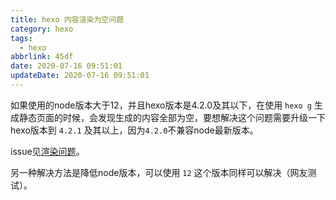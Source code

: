 ```yaml
---
title: hexo 内容渲染为空问题
category: hexo
tags:
  - hexo
abbrlink: 45df
date: 2020-07-16 09:51:01
updateDate: 2020-07-16 09:51:01
---
```


如果使用的node版本大于12，并且hexo版本是4.2.0及其以下，在使用 `hexo g` 生成静态页面的时候，会发现生成的内容全部为空，要想解决这个问题需要升级一下hexo版本到 `4.2.1` 及其以上，因为`4.2.0`不兼容node最新版本。

issue见[渲染问题](https://github.com/hexojs/hexo/issues/4289)。

另一种解决方法是降低node版本，可以使用 `12` 这个版本同样可以解决（网友测试）。
